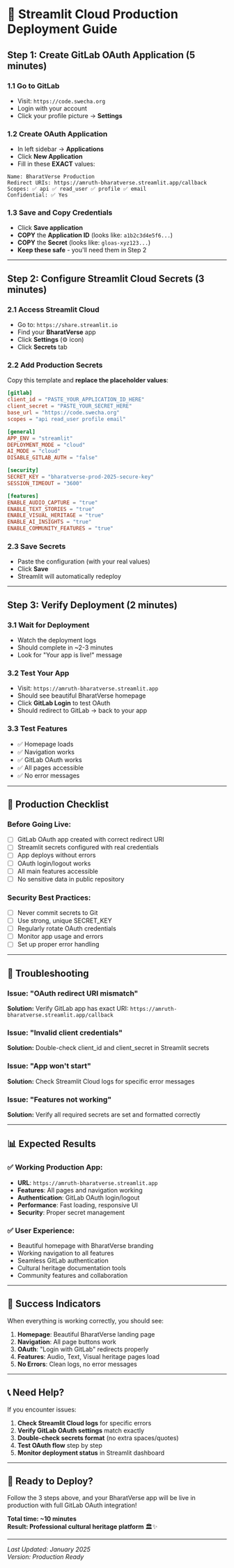 # 🚀 Streamlit Cloud Production Deployment Guide

## **Step 1: Create GitLab OAuth Application (5 minutes)**

### **1.1 Go to GitLab**
- Visit: `https://code.swecha.org`
- Login with your account
- Click your profile picture → **Settings**

### **1.2 Create OAuth Application**
- In left sidebar → **Applications**
- Click **New Application**
- Fill in these **EXACT** values:

```
Name: BharatVerse Production
Redirect URIs: https://amruth-bharatverse.streamlit.app/callback
Scopes: ✅ api ✅ read_user ✅ profile ✅ email
Confidential: ✅ Yes
```

### **1.3 Save and Copy Credentials**
- Click **Save application**
- **COPY** the **Application ID** (looks like: `a1b2c3d4e5f6...`)
- **COPY** the **Secret** (looks like: `gloas-xyz123...`)
- **Keep these safe** - you'll need them in Step 2

---

## **Step 2: Configure Streamlit Cloud Secrets (3 minutes)**

### **2.1 Access Streamlit Cloud**
- Go to: `https://share.streamlit.io`
- Find your **BharatVerse** app
- Click **Settings** (⚙️ icon)
- Click **Secrets** tab

### **2.2 Add Production Secrets**
Copy this template and **replace the placeholder values**:

```toml
[gitlab]
client_id = "PASTE_YOUR_APPLICATION_ID_HERE"
client_secret = "PASTE_YOUR_SECRET_HERE"
base_url = "https://code.swecha.org"
scopes = "api read_user profile email"

[general]
APP_ENV = "streamlit"
DEPLOYMENT_MODE = "cloud"
AI_MODE = "cloud"
DISABLE_GITLAB_AUTH = "false"

[security]
SECRET_KEY = "bharatverse-prod-2025-secure-key"
SESSION_TIMEOUT = "3600"

[features]
ENABLE_AUDIO_CAPTURE = "true"
ENABLE_TEXT_STORIES = "true"
ENABLE_VISUAL_HERITAGE = "true"
ENABLE_AI_INSIGHTS = "true"
ENABLE_COMMUNITY_FEATURES = "true"
```

### **2.3 Save Secrets**
- Paste the configuration (with your real values)
- Click **Save**
- Streamlit will automatically redeploy

---

## **Step 3: Verify Deployment (2 minutes)**

### **3.1 Wait for Deployment**
- Watch the deployment logs
- Should complete in ~2-3 minutes
- Look for "Your app is live!" message

### **3.2 Test Your App**
- Visit: `https://amruth-bharatverse.streamlit.app`
- Should see beautiful BharatVerse homepage
- Click **GitLab Login** to test OAuth
- Should redirect to GitLab → back to your app

### **3.3 Test Features**
- ✅ Homepage loads
- ✅ Navigation works
- ✅ GitLab OAuth works
- ✅ All pages accessible
- ✅ No error messages

---

## **🎯 Production Checklist**

### **Before Going Live:**
- [ ] GitLab OAuth app created with correct redirect URI
- [ ] Streamlit secrets configured with real credentials
- [ ] App deploys without errors
- [ ] OAuth login/logout works
- [ ] All main features accessible
- [ ] No sensitive data in public repository

### **Security Best Practices:**
- [ ] Never commit secrets to Git
- [ ] Use strong, unique SECRET_KEY
- [ ] Regularly rotate OAuth credentials
- [ ] Monitor app usage and errors
- [ ] Set up proper error handling

---

## **🚨 Troubleshooting**

### **Issue: "OAuth redirect URI mismatch"**
**Solution:** Verify GitLab app has exact URI: `https://amruth-bharatverse.streamlit.app/callback`

### **Issue: "Invalid client credentials"**
**Solution:** Double-check client_id and client_secret in Streamlit secrets

### **Issue: "App won't start"**
**Solution:** Check Streamlit Cloud logs for specific error messages

### **Issue: "Features not working"**
**Solution:** Verify all required secrets are set and formatted correctly

---

## **📊 Expected Results**

### **✅ Working Production App:**
- **URL**: `https://amruth-bharatverse.streamlit.app`
- **Features**: All pages and navigation working
- **Authentication**: GitLab OAuth login/logout
- **Performance**: Fast loading, responsive UI
- **Security**: Proper secret management

### **✅ User Experience:**
- Beautiful homepage with BharatVerse branding
- Working navigation to all features
- Seamless GitLab authentication
- Cultural heritage documentation tools
- Community features and collaboration

---

## **🎉 Success Indicators**

When everything is working correctly, you should see:

1. **Homepage**: Beautiful BharatVerse landing page
2. **Navigation**: All page buttons work
3. **OAuth**: "Login with GitLab" redirects properly
4. **Features**: Audio, Text, Visual heritage pages load
5. **No Errors**: Clean logs, no error messages

---

## **📞 Need Help?**

If you encounter issues:

1. **Check Streamlit Cloud logs** for specific errors
2. **Verify GitLab OAuth settings** match exactly
3. **Double-check secrets format** (no extra spaces/quotes)
4. **Test OAuth flow** step by step
5. **Monitor deployment status** in Streamlit dashboard

---

## **🚀 Ready to Deploy?**

Follow the 3 steps above, and your BharatVerse app will be live in production with full GitLab OAuth integration!

**Total time: ~10 minutes**  
**Result: Professional cultural heritage platform** 🏛️✨

---

*Last Updated: January 2025*  
*Version: Production Ready*